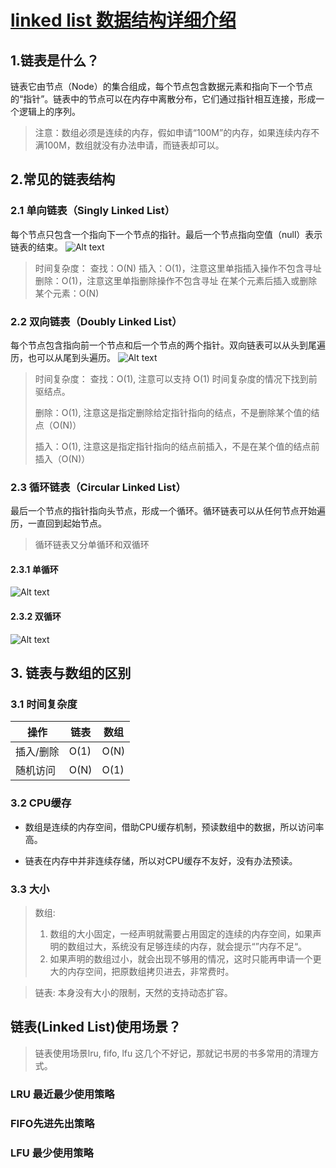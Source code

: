 # [linked list 数据结构详细介绍](https://time.geekbang.org/column/article/41013?utm_source=pinpaizhuanqu&utm_medium=geektime&utm_campaign=guanwang&utm_term=guanwang&utm_content=0511)

## 1.链表是什么？
链表它由节点（Node）的集合组成，每个节点包含数据元素和指向下一个节点的“指针”。链表中的节点可以在内存中离散分布，它们通过指针相互连接，形成一个逻辑上的序列。
> 注意：数组必须是连续的内存，假如申请“100M”的内存，如果连续内存不满100M，数组就没有办法申请，而链表却可以。

## 2.常见的链表结构
### 2.1 单向链表（Singly Linked List）
每个节点只包含一个指向下一个节点的指针。最后一个节点指向空值（null）表示链表的结束。
![Alt text](./../static/images/02_linked_list/singly_likned_list.png)
> 时间复杂度：
> 查找：O(N)
> 插入：O(1)，注意这里单指插入操作不包含寻址
> 删除：O(1)，注意这里单指删除操作不包含寻址
> 在某个元素后插入或删除某个元素：O(N)

### 2.2 双向链表（Doubly Linked List）
每个节点包含指向前一个节点和后一个节点的两个指针。双向链表可以从头到尾遍历，也可以从尾到头遍历。
![Alt text](./../images/02_linked_list/doubly_linked_list.png)

> 时间复杂度：
> 查找：O(1), 注意可以支持 O(1) 时间复杂度的情况下找到前驱结点。
> 
> 删除：O(1), 注意这是指定删除给定指针指向的结点，不是删除某个值的结点（O(N)）
> 
> 插入：O(1), 注意这是指定指针指向的结点前插入，不是在某个值的结点前插入（O(N)）

### 2.3 循环链表（Circular Linked List）
最后一个节点的指针指向头节点，形成一个循环。循环链表可以从任何节点开始遍历，一直回到起始节点。
> 循环链表又分单循环和双循环

#### 2.3.1 单循环
![Alt text](./../images/02_linked_list/singly_circular_linked_list.png)
#### 2.3.2 双循环
![Alt text](./../images/02_linked_list/double_circular_linked_list.png
)


## 3. 链表与数组的区别
### 3.1 时间复杂度
| 操作      | 链表 | 数组 |
| --------- | ---- | ---- |
| 插入/删除 | O(1) | O(N) |
| 随机访问  | O(N) | O(1) |

### 3.2 CPU缓存
- 数组是连续的内存空间，借助CPU缓存机制，预读数组中的数据，所以访问率高。

- 链表在内存中并非连续存储，所以对CPU缓存不友好，没有办法预读。

### 3.3 大小
> 数组:
> 1. 数组的大小固定，一经声明就需要占用固定的连续的内存空间，如果声明的数组过大，系统没有足够连续的内存，就会提示“”内存不足“。
> 2. 如果声明的数组过小，就会出现不够用的情况，这时只能再申请一个更大的内存空间，把原数组拷贝进去，非常费时。
  
> 链表: 本身没有大小的限制，天然的支持动态扩容。


## 链表(Linked List)使用场景？
> 链表使用场景lru, fifo, lfu 这几个不好记，那就记书房的书多常用的清理方式。
### LRU 最近最少使用策略

### FIFO先进先出策略
### LFU 最少使用策略 
